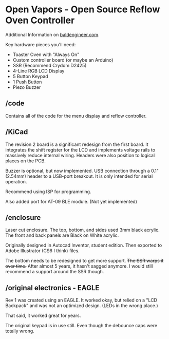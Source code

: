# Open Vapors - Open Source Reflow Oven Controller

Additional Information on [baldengineer.com]( https://www.baldengineer.com/?s=open+vapors).

Key hardware pieces you'll need:
+ Toaster Oven with "Always On"
+ Custom controller board (or maybe an Arduino)
+ SSR (Recommend Crydom D2425)
+ 4-Line RGB LCD Display
+ 5 Button Keypad
+ 1 Push Button
+ Piezo Buzzer 

## /code
Contains all of the code for the menu display and reflow controller.

## /KiCad
The revision 2 board is a significant redesign from the first board. It integrates the shift register for the LCD and implements voltage rails to massively reduce internal wiring. Headers were also position to logical places on the PCB.

Buzzer is optional, but now implemented. USB connection through a 0.1" (2.54mm) header to a USB-port breakout. It is only intended for serial operation.

Recommend using ISP for programming. 

Also added port for AT-09 BLE module. (Not yet implemented)



## /enclosure
Laser cut enclosure. The top, bottom, and sides used 3mm black acrylic. The front and back panels are Black on White acrylic.

Originally designed in Autocad Inventor, student edition. Then exported to Adobe Illustrator (CS6 I think) files.

The bottom needs to be redesigned to get more support. ~~The SSR warps it over time.~~ After almost 5 years, it hasn't sagged anymore. I would still recommend a support around the SSR though.


## /original electronics - EAGLE
Rev 1 was created using an EAGLE. It worked okay, but relied on a "LCD Backpack" and was not an optimized design. (LEDs in the wrong place.) 

That said, it worked great for years.

The original keypad is in use still. Even though the debounce caps were totally wrong.

